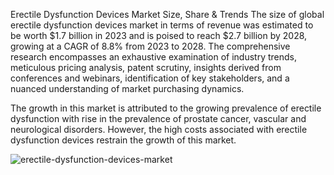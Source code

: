 Erectile Dysfunction Devices Market Size, Share & Trends
The size of global erectile dysfunction devices market in terms of revenue was estimated to be worth $1.7 billion in 2023 and is poised to reach $2.7 billion by 2028, growing at a CAGR of 8.8% from 2023 to 2028. The comprehensive research encompasses an exhaustive examination of industry trends, meticulous pricing analysis, patent scrutiny, insights derived from conferences and webinars, identification of key stakeholders, and a nuanced understanding of market purchasing dynamics.

The growth in this market is attributed to the growing prevalence of erectile dysfunction with rise in the prevalence of prostate cancer, vascular and neurological disorders. However, the high costs associated with erectile dysfunction devices restrain the growth of this market.

![erectile-dysfunction-devices-market](https://github.com/user-attachments/assets/1b034fd8-9a91-4108-8b2a-edf42e68bc43)

